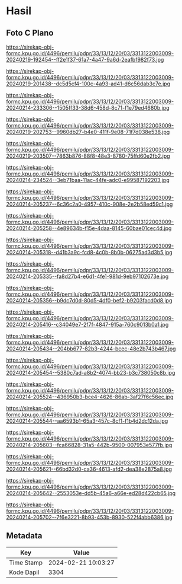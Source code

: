 # Hasil

## Foto C Plano

https://sirekap-obj-formc.kpu.go.id/4496/pemilu/pdpr/33/13/12/20/03/3313122003009-20240219-192454--ff2e1f37-61a7-4a47-9a6d-2eafbf982f73.jpg

https://sirekap-obj-formc.kpu.go.id/4496/pemilu/pdpr/33/13/12/20/03/3313122003009-20240219-201438--dc5d5cf4-100c-4a93-ad41-d6c56dab3c7e.jpg

https://sirekap-obj-formc.kpu.go.id/4496/pemilu/pdpr/33/13/12/20/03/3313122003009-20240214-233306--1505ff33-38d6-458d-8c71-f1e79ed4680b.jpg

https://sirekap-obj-formc.kpu.go.id/4496/pemilu/pdpr/33/13/12/20/03/3313122003009-20240219-202753--9960db27-b4e0-411f-9e08-71f7d038e538.jpg

https://sirekap-obj-formc.kpu.go.id/4496/pemilu/pdpr/33/13/12/20/03/3313122003009-20240219-203507--7863b876-88f8-48e3-8780-75ffd60e2fb2.jpg

https://sirekap-obj-formc.kpu.go.id/4496/pemilu/pdpr/33/13/12/20/03/3313122003009-20240214-234524--3eb71baa-11ac-44fe-adc0-e99587192203.jpg

https://sirekap-obj-formc.kpu.go.id/4496/pemilu/pdpr/33/13/12/20/03/3313122003009-20240214-205237--6c36c2a0-4957-410c-908e-2e2b58ed59c1.jpg

https://sirekap-obj-formc.kpu.go.id/4496/pemilu/pdpr/33/13/12/20/03/3313122003009-20240214-205258--4e89634b-f15e-4daa-8145-60bae01cec4d.jpg

https://sirekap-obj-formc.kpu.go.id/4496/pemilu/pdpr/33/13/12/20/03/3313122003009-20240214-205318--d41b3a9c-fcd8-4c0b-8b0b-06275ad3d3b5.jpg

https://sirekap-obj-formc.kpu.go.id/4496/pemilu/pdpr/33/13/12/20/03/3313122003009-20240214-205335--fa8d27b4-e6d1-4fe1-981d-9eb97102673e.jpg

https://sirekap-obj-formc.kpu.go.id/4496/pemilu/pdpr/33/13/12/20/03/3313122003009-20240214-205356--b9dc7d0d-80d5-4df0-bef2-b9203facd0d8.jpg

https://sirekap-obj-formc.kpu.go.id/4496/pemilu/pdpr/33/13/12/20/03/3313122003009-20240214-205416--c34049e7-2f7f-4847-915a-760c9013b0a1.jpg

https://sirekap-obj-formc.kpu.go.id/4496/pemilu/pdpr/33/13/12/20/03/3313122003009-20240214-205434--204bb677-82b3-4244-bcec-48e2b743b467.jpg

https://sirekap-obj-formc.kpu.go.id/4496/pemilu/pdpr/33/13/12/20/03/3313122003009-20240214-205454--5380c7ad-a8b2-4074-bb23-b3c738050c8b.jpg

https://sirekap-obj-formc.kpu.go.id/4496/pemilu/pdpr/33/13/12/20/03/3313122003009-20240214-205524--436950b3-bce4-4626-86ab-3af27f6c56ec.jpg

https://sirekap-obj-formc.kpu.go.id/4496/pemilu/pdpr/33/13/12/20/03/3313122003009-20240214-205544--aa6593b1-65a3-457c-8cf1-f1b4d2dc12da.jpg

https://sirekap-obj-formc.kpu.go.id/4496/pemilu/pdpr/33/13/12/20/03/3313122003009-20240214-205603--fca66828-31a5-442b-9500-007953e577fb.jpg

https://sirekap-obj-formc.kpu.go.id/4496/pemilu/pdpr/33/13/12/20/03/3313122003009-20240214-205621--66bd32d0-ca36-4613-afd2-dea38e2875a8.jpg

https://sirekap-obj-formc.kpu.go.id/4496/pemilu/pdpr/33/13/12/20/03/3313122003009-20240214-205642--2553053e-dd5b-45a6-a66e-ed28d422cb65.jpg

https://sirekap-obj-formc.kpu.go.id/4496/pemilu/pdpr/33/13/12/20/03/3313122003009-20240214-205702--7f6e3221-8b93-453b-8930-522f4abb6386.jpg


## Metadata

| Key        | Value               |
| ---------- | ------------------- |
| Time Stamp | 2024-02-21 10:03:27 |
| Kode Dapil | 3304                |



